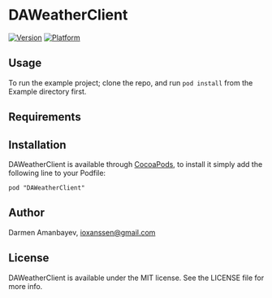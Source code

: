 # DAWeatherClient

[![Version](http://cocoapod-badges.herokuapp.com/v/DAWeatherClient/badge.png)](http://cocoadocs.org/docsets/DAWeatherClient)
[![Platform](http://cocoapod-badges.herokuapp.com/p/DAWeatherClient/badge.png)](http://cocoadocs.org/docsets/DAWeatherClient)

## Usage

To run the example project; clone the repo, and run `pod install` from the Example directory first.

## Requirements

## Installation

DAWeatherClient is available through [CocoaPods](http://cocoapods.org), to install
it simply add the following line to your Podfile:

    pod "DAWeatherClient"

## Author

Darmen Amanbayev, ioxanssen@gmail.com

## License

DAWeatherClient is available under the MIT license. See the LICENSE file for more info.

